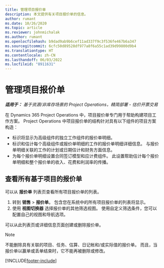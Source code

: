 ```yaml
---
title: 管理项目报价单
description: 本文提供有关项目报价单的信息。
author: rumant
ms.date: 10/26/2020
ms.topic: article
ms.reviewer: johnmichalak
ms.author: rumant
ms.openlocfilehash: b9dad9ab9b6cef11ad337f9c3f536fe467b6a347
ms.sourcegitcommit: 6cfc50d89528df977a8f6a55c1ad39d99800d9b4
ms.translationtype: HT
ms.contentlocale: zh-CN
ms.lasthandoff: 06/03/2022
ms.locfileid: "8911631"
---
```

# <a name="manage-project-quotes"></a>管理项目报价单

_**适用于：** 基于资源/非库存场景的 Project Operations，精简部署 - 估价开票交易_

在 Dynamics 365 Project Operations 中，项目报价单专门用于帮助构建项目工作方案。 Project Operations 中项目报价单的结构针对具有以下组件的项目方案构造：

  - 标识将显示为高级组件的独立工作组件的报价单明细。
  - 标识和估计每个高级组件或报价单明细的工作的报价单明细详细信息。 与报价单明细关联的工作的计划或日期估计和财务方面信息。
  - 为每个报价单明细设置合同签订模型和应计费组件。 此设置帮助估计每个报价单明细和整个报价单的收入、花费和利润率的传播。

## <a name="view-all-project-based-quotes"></a>查看所有基于项目的报价单

可以从 **报价单** 列表页查看所有项目报价单的列表。 

1. 转到 **销售** > **报价单**。 包含您在系统中的所有项目报价单的列表将显示。 
2. 使用 **视图切换器** 选择报价单的其他筛选视图。 使用自定义筛选条件，您可以配置自己的视图和导航选项。

可以从此列表页或详细信息页面创建或删除报价单。

 > [!NOTE]
 > 不能删除具有关联的项目、任务、估算、日记帐和/或实际值的报价单。 而且，当报价单以赢单或丢单结束时，它不能再被删除或修改。 


[!INCLUDE[footer-include](../../includes/footer-banner.md)]

